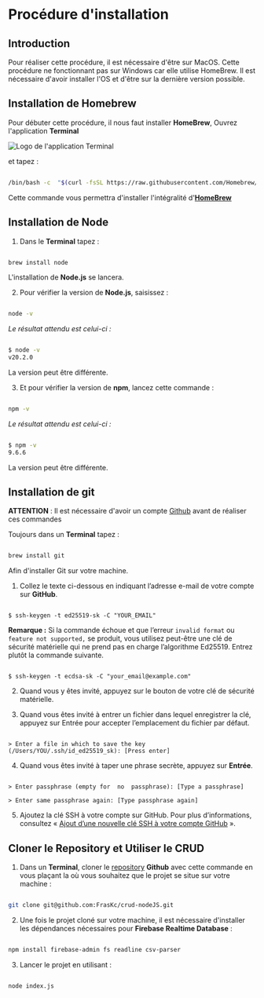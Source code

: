 # Procédure d'installation

## Introduction
Pour réaliser cette procédure, il est nécessaire d'être sur MacOS. Cette procédure ne fonctionnant pas sur Windows car elle utilise HomeBrew. Il est nécessaire d'avoir installer l'OS et d'être sur la dernière version possible.

## Installation de Homebrew
Pour débuter cette procédure, il nous faut installer **HomeBrew**, Ouvrez l'application **Terminal** 

![Logo de l'application Terminal](https://help.apple.com/assets/63D8162D4F5E9E311D0CFA28/63D816334F5E9E311D0CFA30/fr_FR/d94aa1c4979b25e9ffbda97fcbae219a.png)
  
et tapez : 

```bash

/bin/bash -c  "$(curl -fsSL https://raw.githubusercontent.com/Homebrew/install/master/install.sh)"

```
Cette commande vous permettra d'installer l'intégralité d'**[HomeBrew](https://brew.sh/index_fr)**

  

## Installation de Node

  

1. Dans le **Terminal** tapez :

```bash

brew install node

```
L'installation de **Node.js** se lancera.

2. Pour vérifier la version de **Node.js**, saisissez :

```bash

node -v

```

*Le résultat attendu est celui-ci :*
```bash

$ node -v
v20.2.0

```
La version peut être différente.

  

3. Et pour vérifier la version de **npm**, lancez cette commande :

```bash

npm -v

```
*Le résultat attendu est celui-ci :*
```bash

$ npm -v
9.6.6

```
La version peut être différente.

  

## Installation de git

 **ATTENTION** : Il est nécessaire d'avoir un compte [Github](https://github.com/) avant de réaliser ces commandes

Toujours dans un **Terminal** tapez :

```bash

brew install git

```
Afin d'installer Git sur votre machine.

1. Collez le texte ci-dessous en indiquant l’adresse e-mail de votre compte sur **GitHub**.

```shell

$ ssh-keygen -t ed25519-sk -C "YOUR_EMAIL"

```

**Remarque :** Si la commande échoue et que l’erreur `invalid format` ou `feature not supported,` se produit, vous utilisez peut-être une clé de sécurité matérielle qui ne prend pas en charge l’algorithme Ed25519. Entrez plutôt la commande suivante.

```shell

$ ssh-keygen -t ecdsa-sk -C "your_email@example.com"

```

2. Quand vous y êtes invité, appuyez sur le bouton de votre clé de sécurité matérielle.

3. Quand vous êtes invité à entrer un fichier dans lequel enregistrer la clé, appuyez sur Entrée pour accepter l’emplacement du fichier par défaut.

```shell

> Enter a file in which to save the key (/Users/YOU/.ssh/id_ed25519_sk): [Press enter]

```

4. Quand vous êtes invité à taper une phrase secrète, appuyez sur **Entrée**.

```shell

> Enter passphrase (empty for  no  passphrase): [Type a passphrase]

> Enter same passphrase again: [Type passphrase again]

```

5. Ajoutez la clé SSH à votre compte sur GitHub. Pour plus d’informations, consultez « [Ajout d’une nouvelle clé SSH à votre compte GitHub](https://docs.github.com/fr/authentication/connecting-to-github-with-ssh/adding-a-new-ssh-key-to-your-github-account) ».

  
  
  

## Cloner le Repository et Utiliser le CRUD

  

1. Dans un **Terminal**, cloner le [repository](https://github.com/FrasKc/crud-nodeJS) **Github** avec cette commande en vous plaçant la où vous souhaitez que le projet se situe sur votre machine :

```bash

git clone git@github.com:FrasKc/crud-nodeJS.git

```

2. Une fois le projet cloné sur votre machine, il est nécessaire d'installer les dépendances nécessaires pour **Firebase Realtime Database** :

```bash

npm install firebase-admin fs readline csv-parser

```

3. Lancer le projet en utilisant :

```bash

node index.js

```